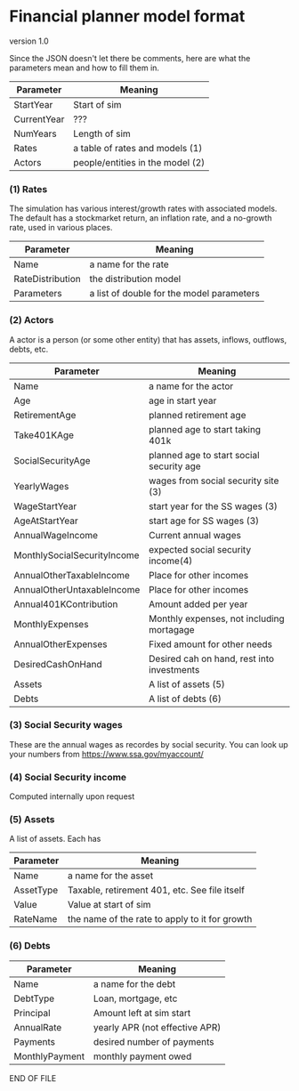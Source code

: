 # Financial planner model format
version 1.0

Since the JSON doesn't let there be comments, here are what the parameters mean and how to fill them in.


| Parameter     | Meaning       |
| ------------- |---------------|
| StartYear     | Start of sim  |
| CurrentYear   | ???           |
| NumYears      | Length of sim |
| Rates         | a table of rates and models (1) |
| Actors        | people/entities in the model (2) |

### (1) Rates

The simulation has various interest/growth rates with associated models. The default has a stockmarket return, an inflation rate, and a no-growth rate, used in various places. 

| Parameter         | Meaning       |
| -------------     |---------------|
| Name              | a name for the rate      |
| RateDistribution  | the distribution model   |
| Parameters        | a list of double for the model parameters |


### (2) Actors
A actor is a person (or some other entity) that has assets, inflows, outflows, debts, etc.

| Parameter                     | Meaning                                    |
| -------------                 |---------------                             |
| Name                          | a name for the actor                       |
| Age                           | age in start year                          |
| RetirementAge                 | planned retirement age                     |
| Take401KAge                   | planned age to start taking 401k           |
| SocialSecurityAge             | planned age to start social security age   |
| YearlyWages                   | wages from social security site (3)        |
| WageStartYear                 | start year for the SS wages (3)            |
| AgeAtStartYear                | start age for SS wages (3)                 |
| AnnualWageIncome              | Current annual wages                       |
| MonthlySocialSecurityIncome   | expected social security income(4)         |
| AnnualOtherTaxableIncome      | Place for other incomes                    |
| AnnualOtherUntaxableIncome    | Place for other incomes                    |
| Annual401KContribution        | Amount added per year                      |
| MonthlyExpenses               | Monthly expenses, not including mortagage  |
| AnnualOtherExpenses           | Fixed amount for other needs               |
| DesiredCashOnHand             | Desired cah on hand, rest into investments |
| Assets                        | A list of assets (5)                       |
| Debts                         | A list of debts (6)                        |

### (3) Social Security wages
These are the annual wages as recordes by social security. You can look up your numbers from https://www.ssa.gov/myaccount/

### (4) Social Security income
Computed internally upon request

### (5) Assets
A list of assets. Each has 

| Parameter  | Meaning                                        |
| -----------|---------------                                 |
| Name       | a name for the asset                           |
| AssetType  | Taxable, retirement 401, etc. See file itself  |
| Value      | Value at start of sim                          |
| RateName   | the name of the rate to apply to it for growth |


### (6) Debts

| Parameter       | Meaning                         |
| -------------   |---------------                  |
| Name            | a name for the debt             |
| DebtType        | Loan, mortgage, etc             |
| Principal       | Amount left at sim start        |
| AnnualRate      | yearly APR (not effective APR)  |
| Payments        | desired number of payments      |
| MonthlyPayment  | monthly payment owed            |

END OF FILE